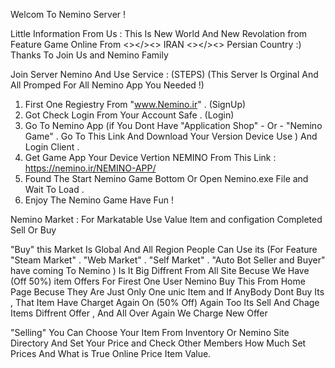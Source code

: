 Welcom To Nemino Server !

Little Information From Us :
This Is New World And New Revolation from Feature Game Online From  <></><> IRAN <></><> Persian Country :)
Thanks To Join Us and Nemino Family

Join Server Nemino And Use Service :
(STEPS) (This Server Is Orginal And All Promped For All Nemino App You Needed !)
   1. First One Regiestry From "www.Nemino.ir" . (SignUp)
   2. Got Check Login From Your Account Safe . (Login)
   3. Go To Nemino App (if You Dont Have "Application Shop" - Or - "Nemino Game"  . Go To This Link And Download Your Version Device Use ) And Login Client .
   4. Get Game App Your Device Vertion NEMINO From This Link : https://nemino.ir/NEMINO-APP/
   5. Found The Start Nemino Game Bottom Or Open Nemino.exe File and Wait To Load .
   6. Enjoy The Nemino Game Have Fun !


Nemino Market :
For Markatable Use Value Item and configation Completed Sell Or Buy 

"Buy"
this Market Is Global And All Region People Can Use its (For Feature "Steam Market" . "Web Market" . "Self Market" . "Auto Bot Seller and Buyer" have coming To Nemino )
Is It Big Diffrent From All Site Becuse We Have (Off 50%) item Offers For Firest One User Nemino Buy This From Home Page Becuse They Are Just Only One unic Item
and If AnyBody Dont Buy Its , That Item Have Charget Again On (50% Off) Again Too Its Sell And Chage Items Diffrent Offer ,  And All Over Again We Charge New Offer

"Selling"
You Can Choose Your Item From Inventory Or Nemino Site Directory And Set Your Price and Check Other Members How Much Set Prices And What is True Online Price Item Value.

